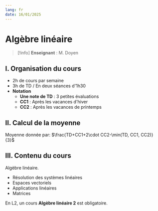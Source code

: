 ```yaml
---
lang: fr
date: 16/01/2025
---
```


# Algèbre linéaire

> [!info]
> **Enseignant** : M. Doyen

## I. Organisation du cours

- 2h de cours par semaine
- 3h de TD / En deux séances d'1h30
- **Notation**
    - __Une note de TD__ : 3 petites évaluations
    - __CC1__ : Après les vacances d'hiver
    - __CC2__ : Après les vacances de printemps

## II. Calcul de la moyenne

Moyenne donnée par: $\frac{TD+CC1+2\cdot CC2-\min(TD, CC1, CC2)}{3}$

## III. Contenu du cours

Algèbre linéaire.

- Résolution des systèmes linéaires
- Espaces vectoriels
- Applications linéaires
- Matrices

En L2, un cours __Algèbre linéaire 2__ est obligatoire.

